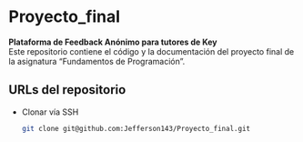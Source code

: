 # Proyecto_final

**Plataforma de Feedback Anónimo para tutores de Key**  
Este repositorio contiene el código y la documentación del proyecto final de la asignatura “Fundamentos de Programación”.

## URLs del repositorio

- Clonar vía SSH  
  ```bash
  git clone git@github.com:Jefferson143/Proyecto_final.git
